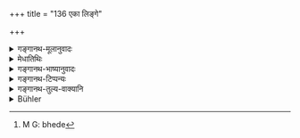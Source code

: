 +++
title = "136 एका लिङ्गे"

+++

<details><summary>गङ्गानथ-मूलानुवादः</summary>

One who desires cleanliness should apply earth—once to the urinary organ, thrice to the anus, ten times to one hand and seven times to both hands.—(134).
</details>

<details><summary>मेधातिथिः</summary>

विण्मूत्रोत्सर्गानन्तरं मेढ्रस्य शुद्ध्यर्थम् **एका** **मृद्** दातव्या वामेन । स्मृत्यन्तरे शुद्धिविधानाद् यावती तस्मिन् हस्ते याति तावती सोदका ग्रहीतव्या । अहं तु ब्रवे, "अर्थवत्" (म्ध् ५.१३२) इति वचनेनोक्तम् एव परिमाणम् । <u>केचित्</u> पठन्ति ।

- प्रथमा प्रसृतिर् ज्ञेया द्वितीया तु तदर्धिका ।

- तृतीया मृत्तिका ज्ञेया त्रिभागकरपूरणे ॥

एतच् च परिमाणं पायाव् एव । अन्यत्र त्व् "अर्थवत्" इति । एकोत्सर्गे ऽपीयत्य् एव संख्या । आवृत्तिविधानं चेदम् । मृदां भेदो[^२६७] गवादिवत् । तथा चात्रोच्यते "वल्मीकाद् दूरतराद् अश्वस्थानाच् चान्येत्यादि" । एवम् इह सिता कृष्णा लोहितेत्याद्य् अपि नादरणीयम् । **अभीप्सता** इच्छतेति ॥ ५.१३४ ॥


[^२६७]:
     M G: bhede
</details>

<details><summary>गङ्गानथ-भाष्यानुवादः</summary>

After the passing of urine and faeces, for the cleansing of the urinary organ, earth should be applied to it once.

In another *Smṛti* it has been laid down that one should take as much earth mixed with water as can be contained in one hand. What I assert is that in view of what has been said regarding the using of as much earth and water as may be necessary, the proper quantity would be what is stated in the present text. Some people quote, in this connection, the following saying—‘The hand bring filled up, the first (and largest) measure of it is called *Prasṛti*, the second is half of it; and the third part of it is called *mṛttikā*.’ But this measure applies to the case of anus-cleansing only. In all other cases, as much is to be used as may be necessary.

In the case of a single evacuation also, the number of applications is to be as here prescribed; and what is prescribed is the repetition of the act (of rubbing and washing).

There is a distinction among the various kinds of ‘earth’, just as there is among the various kinds of the ‘cow’ and other things. In present connection, for instance, it has been declared that ‘earth should be got from a place far removed from an ant-hill, us also from the stables’ and so forth. No account need be taken however of the distinction into ‘white’, ‘black’, ‘red’ and so forth.

‘*Who desires*’—who wishes.—(134).
</details>

<details><summary>गङ्गानथ-टिप्पन्यः</summary>

(Verse 136 of others.)

This verse is quoted in *Aparārka* (p. 36);—in *Nityācārapradīpa* (p.
255);—in *Parāśaramādhava* (Ācāra, p. 215);—in *Śuddhikaumudī* (p. 334),
which explains ‘*ekatra*’ as ‘in the left hand’;—in *Smṛtitattva* (p.
330), which explains ‘*ubhayoḥ*’ as ‘over the two hands’;—in
*Vīramitrodaya* (Āhnika, p. 46), which explains ‘*ekatra*’ as ‘over the
left hand’; it notes the reading ‘*vāmakare*’; and explains ‘*ubhayoḥ*’
as ‘over the two hands’;—in *Madanapārijāta* (p. 46);—in *Smṛtikaumudī*
(p. 57) which explains ‘*ekatra*’ as ‘*vāme*,’ ‘over the left hand’;—in
*Yatidharmasaṅgraha* (p. 53);—in *Kṛtyasārasamuccaya* (p. 46), which
explains ‘*ekatra*’ as ‘over the left hand’ and, ‘*ubhayoḥ*’ as ‘over
both the hands’;—and in *Smṛtisāroddhāra* (p. 266), which says that
‘*śuddhi*’ here stands for *purity*, and not *cleanliness* or freedom
from smell &c., as this latter could be secured by even a lesser number
of applications.
</details>

<details><summary>गङ्गानथ-तुल्य-वाक्यानि</summary>

*Vaśiṣṭha* (6.18).—‘The organ is cleansed by one application of earth,
the right hand by three, the feet by two, the arms by five, the left
hand by ten, and both hands and feet by seven.’

*Viṣṇu* (60.25).—‘The organ should be cleaned by earth once, the hind
parts three times, the left hand ten times, both hands together seven
times, and both feet together three times.’

*Baudhāyana* (1.10.11-14).—‘After urinating, he shall clean the organ
with earth and water,—the hand three times...... the number of
applications is thrice three for both hand and feet.’

*Śāṅkha* (Aparārka, p. 36).—‘To the arms, earth should be applied seven
times, to the urinary organ, twice, to one hand, twenty times, and to
both hands fourteen times.’

*Hārīta* (Do.).—Applying earth ten times to the left hand, six times on
the back, seven times to both hands, and to the feet three times,—he
shall wash.’

*Śātātapa* (Parāśaramādhava, p. 215).—‘Once to the urinary organ, three
times to the left hand, twice to both hands,—this is the purification
laid down on passing urine; it should be thrice this on passing faeces.’

*Baudhāyana* (Parāśaramādhava, p. 215)—‘Earth shall be applied to the
anus five times, to the left hand and feet thrice each.’

*Vaśiṣṭha* (Do., pp. 215-216).—‘Earth shall be applied five times to the
anus, ten times to one hand and seven times to both hands, seven to both
feet, and two to the urinary organ.’

*Ādityapurāṇa* (Do.).—‘Twenty times to one hand and fourteen times to
both... Half of this serves to purify Śūdras and women. The purification
at night is to be half of what it is during the day; and a quarter of
this latter, on a journey; one in distress may do as much as he can.’
</details>

<details><summary>Bühler</summary>

136	He who desires to be pure, must clean the organ by one (application of) earth, the anus by (applying earth) three (times), the (left) hand alone by (applying it) ten (times), and both (hands) by (applying it) seven (times).
</details>
